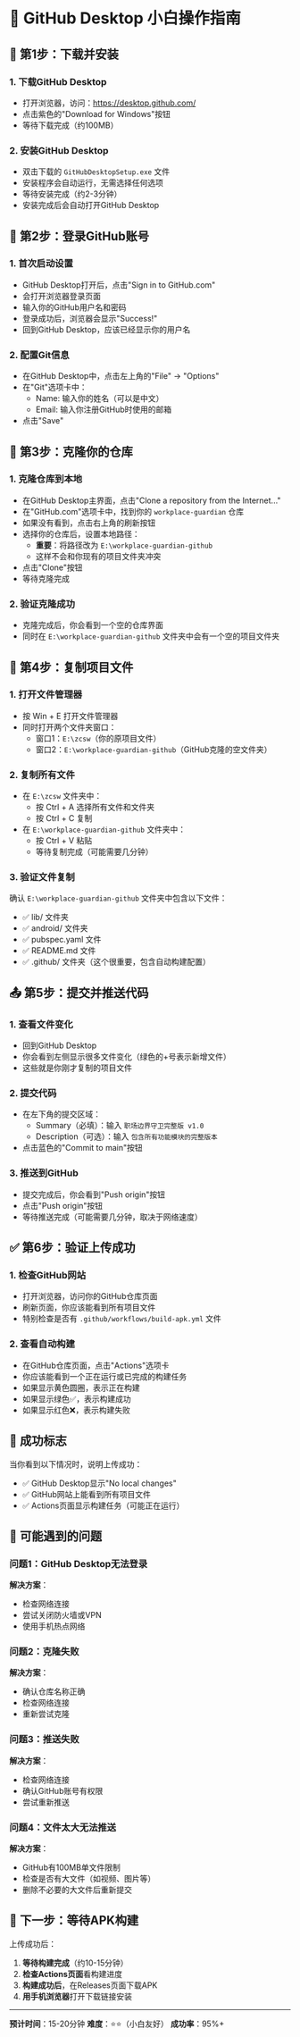 # 📱 GitHub Desktop 小白操作指南

## 🚀 第1步：下载并安装

### 1. 下载GitHub Desktop
- 打开浏览器，访问：https://desktop.github.com/
- 点击紫色的"Download for Windows"按钮
- 等待下载完成（约100MB）

### 2. 安装GitHub Desktop
- 双击下载的 `GitHubDesktopSetup.exe` 文件
- 安装程序会自动运行，无需选择任何选项
- 等待安装完成（约2-3分钟）
- 安装完成后会自动打开GitHub Desktop

## 🔑 第2步：登录GitHub账号

### 1. 首次启动设置
- GitHub Desktop打开后，点击"Sign in to GitHub.com"
- 会打开浏览器登录页面
- 输入你的GitHub用户名和密码
- 登录成功后，浏览器会显示"Success!"
- 回到GitHub Desktop，应该已经显示你的用户名

### 2. 配置Git信息
- 在GitHub Desktop中，点击左上角的"File" → "Options"
- 在"Git"选项卡中：
  - Name: 输入你的姓名（可以是中文）
  - Email: 输入你注册GitHub时使用的邮箱
- 点击"Save"

## 📁 第3步：克隆你的仓库

### 1. 克隆仓库到本地
- 在GitHub Desktop主界面，点击"Clone a repository from the Internet..."
- 在"GitHub.com"选项卡中，找到你的 `workplace-guardian` 仓库
- 如果没有看到，点击右上角的刷新按钮
- 选择你的仓库后，设置本地路径：
  - **重要**：将路径改为 `E:\workplace-guardian-github`
  - 这样不会和你现有的项目文件夹冲突
- 点击"Clone"按钮
- 等待克隆完成

### 2. 验证克隆成功
- 克隆完成后，你会看到一个空的仓库界面
- 同时在 `E:\workplace-guardian-github` 文件夹中会有一个空的项目文件夹

## 📂 第4步：复制项目文件

### 1. 打开文件管理器
- 按 Win + E 打开文件管理器
- 同时打开两个文件夹窗口：
  - 窗口1：`E:\zcsw`（你的原项目文件）
  - 窗口2：`E:\workplace-guardian-github`（GitHub克隆的空文件夹）

### 2. 复制所有文件
- 在 `E:\zcsw` 文件夹中：
  - 按 Ctrl + A 选择所有文件和文件夹
  - 按 Ctrl + C 复制
- 在 `E:\workplace-guardian-github` 文件夹中：
  - 按 Ctrl + V 粘贴
  - 等待复制完成（可能需要几分钟）

### 3. 验证文件复制
确认 `E:\workplace-guardian-github` 文件夹中包含以下文件：
- ✅ lib/ 文件夹
- ✅ android/ 文件夹
- ✅ pubspec.yaml 文件
- ✅ README.md 文件
- ✅ .github/ 文件夹（这个很重要，包含自动构建配置）

## 📤 第5步：提交并推送代码

### 1. 查看文件变化
- 回到GitHub Desktop
- 你会看到左侧显示很多文件变化（绿色的+号表示新增文件）
- 这些就是你刚才复制的项目文件

### 2. 提交代码
- 在左下角的提交区域：
  - Summary（必填）：输入 `职场边界守卫完整版 v1.0`
  - Description（可选）：输入 `包含所有功能模块的完整版本`
- 点击蓝色的"Commit to main"按钮

### 3. 推送到GitHub
- 提交完成后，你会看到"Push origin"按钮
- 点击"Push origin"按钮
- 等待推送完成（可能需要几分钟，取决于网络速度）

## ✅ 第6步：验证上传成功

### 1. 检查GitHub网站
- 打开浏览器，访问你的GitHub仓库页面
- 刷新页面，你应该能看到所有项目文件
- 特别检查是否有 `.github/workflows/build-apk.yml` 文件

### 2. 查看自动构建
- 在GitHub仓库页面，点击"Actions"选项卡
- 你应该能看到一个正在运行或已完成的构建任务
- 如果显示黄色圆圈，表示正在构建
- 如果显示绿色✅，表示构建成功
- 如果显示红色❌，表示构建失败

## 🎉 成功标志

当你看到以下情况时，说明上传成功：
- ✅ GitHub Desktop显示"No local changes"
- ✅ GitHub网站上能看到所有项目文件
- ✅ Actions页面显示构建任务（可能正在运行）

## 🔧 可能遇到的问题

### 问题1：GitHub Desktop无法登录
**解决方案**：
- 检查网络连接
- 尝试关闭防火墙或VPN
- 使用手机热点网络

### 问题2：克隆失败
**解决方案**：
- 确认仓库名称正确
- 检查网络连接
- 重新尝试克隆

### 问题3：推送失败
**解决方案**：
- 检查网络连接
- 确认GitHub账号有权限
- 尝试重新推送

### 问题4：文件太大无法推送
**解决方案**：
- GitHub有100MB单文件限制
- 检查是否有大文件（如视频、图片等）
- 删除不必要的大文件后重新提交

## 📱 下一步：等待APK构建

上传成功后：
1. **等待构建完成**（约10-15分钟）
2. **检查Actions页面**看构建进度
3. **构建成功后**，在Releases页面下载APK
4. **用手机浏览器**打开下载链接安装

---

**预计时间**：15-20分钟
**难度**：⭐⭐（小白友好）
**成功率**：95%+